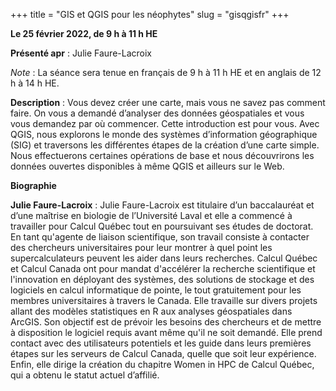 +++
title = "GIS et QGIS pour les néophytes"
slug = "gisqgisfr"
+++

**Le 25 février 2022, de 9 h à 11 h HE**

**Présenté apr** : Julie Faure-Lacroix

*Note* : La séance sera tenue en français de 9 h à 11 h HE et en anglais de 12 h à 14 h HE.

**Description** : Vous devez créer une carte, mais vous ne savez pas comment faire. On vous a demandé d’analyser des données géospatiales et vous vous demandez par où commencer. Cette introduction est pour vous. Avec QGIS, nous explorons le monde des systèmes d’information géographique (SIG) et traversons les différentes étapes de la création d’une carte simple. Nous effectuerons certaines opérations de base et nous découvrirons les données ouvertes disponibles à même QGIS et ailleurs sur le Web.

**Biographie**

**Julie Faure-Lacroix** : Julie Faure-Lacroix est titulaire d’un baccalauréat et d’une maîtrise en biologie de l’Université Laval et elle a commencé à travailler pour Calcul Québec tout en poursuivant ses études de doctorat. En tant qu'agente de liaison scientifique, son travail consiste à contacter des chercheurs universitaires pour leur montrer à quel point les supercalculateurs peuvent les aider dans leurs recherches. Calcul Québec et Calcul Canada ont pour mandat d'accélérer la recherche scientifique et l'innovation en déployant des systèmes, des solutions de stockage et des logiciels en calcul informatique de pointe, le tout gratuitement pour les membres universitaires à travers le Canada. Elle travaille sur divers projets allant des modèles statistiques en R aux analyses géospatiales dans ArcGIS. Son objectif est de prévoir les besoins des chercheurs et de mettre à disposition le logiciel requis avant même qu'il ne soit demandé. Elle prend contact avec des utilisateurs potentiels et les guide dans leurs premières étapes sur les serveurs de Calcul Canada, quelle que soit leur expérience. Enfin, elle dirige la création du chapitre Women in HPC de Calcul Québec, qui a obtenu le statut actuel d’affilié.
